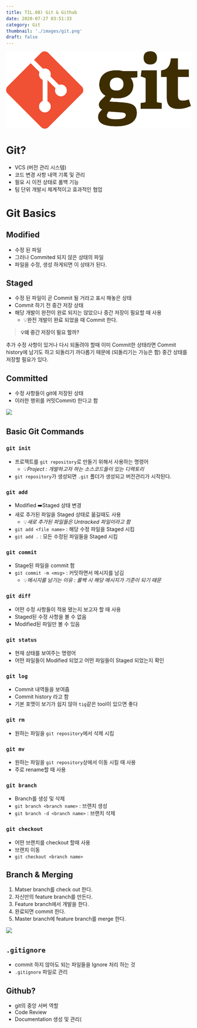 ```yaml
---
title: TIL.08) Git & Github
date: 2020-07-27 03:51:33
category: Git
thumbnail: './images/git.png'
draft: false
---
```


![](./images/git.png)

# Git?

- VCS (버전 관리 시스템)
- 코드 변경 사항 내역 기록 및 관리
- 필요 시 이전 상태로 롤백 기능
- 팀 단위 개발시 체계적이고 효과적인 협업

# Git Basics

## Modified

- 수정 된 파일
- 그러나 Commited 되지 않은 상태의 파일
- 파일을 수정, 생성 하게되면 이 상태가 된다.

## Staged

- 수정 된 파일이 곧 Commit 될 거라고 표시 해놓은 상태
- Commit 하기 전 중간 저장 상태
- 해당 개발이 완전이 완료 되지는 않았으나 중간 저장이 필요할 때 사용
    - 💡완전 개발이 완료 되었을 때 Commit 한다.

> **💡왜 중간 저장이 필요 할까?**
>
추가 수정 사항이 있거나 다시 되돌려야 할때 이미 Commit한 상태라면 Commit history에 남기도 하고 되돌리기 까다롭기 때문에 (되돌리기는 가능은 함) 중간 상태를 저장할 필요가 있다.

## Committed

- 수정 사항들이 git에 저장된 상태
- 이러한 행위를 커밋Commit) 한다고 함

![](https://images.velog.io/images/yongineer1990/post/8b07e8b0-5d91-4dad-8474-635c102275db/image.png)

## Basic Git Commands

### `git init`

- 프로젝트를 `git repository`로 만들기 위해서 사용하는 명령어
    - 💡_Project : 개발하고자 하는 소스코드들이 있는 디렉토리_
- `git repository`가 생성되면 `.git` 폴더가 생성되고 버전관리가 시작된다.

### `git add`

- Modified ➡️Staged 상태 변경
- 새로 추가된 파일을 Staged 상태로 옮길때도 사용
    - 💡_새로 추가된 파일들은 Untracked 파일이라고 함_
- `git add <file name>` : 해당 수정 파일을 Staged 시킴
- `git add .` : 모든 수정된 파일들을 Staged 시킴

### `git commit`

- Stage된 파일을 commit 함
- `git commit -m <msg>` : 커밋하면서 메시지를 남김
    - 💡_메시지를 남기는 이유 : 롤백 시 해당 메시지가 기준이 되기 때문_

### `git diff`

- 어떤 수정 사항들이 적용 됐는지 보고자 할 때 사용
- Staged된 수정 사항을 볼 수 없음
- Modified된 파일만 볼 수 있음

### `git status`

- 현재 상태를 보여주는 명령어
- 어떤 파일들이 Modified 되었고 어떤 파일들이 Staged 되었는지 확인

### `git log`

- Commit 내역들을 보여줌
- Commit history 라고 함
- 기본 포맷이 보기가 쉽지 않아 `tig`같은 tool이 있으면 좋다

### `git rm`

- 원하는 파일을 `git repository`에서 삭제 시킴

### `git mv`

- 원하는 파일을 `git repository`상에서 이동 시킬 때 사용
- 주로 rename할 때 사용

### `git branch`

- Branch를 생성 및 삭제
- `git branch <branch name>` : 브랜치 생성
- `git branch -d <branch name>` : 브랜치 삭제

### `git checkout`

- 어떤 브랜치를 checkout 할때 사용
- 브랜치 이동
- `git checkout <branch name>`

## Branch & Merging

1. Matser branch를 check out 한다.
2. 자신만의 feature branch를 만든다.
3. Feature branch에서 개발을 한다.
4. 완료되면 commit 한다.
5. Master branch에 feature branch를 merge 한다.

![](https://images.velog.io/images/yongineer1990/post/6f514a73-8e98-4b08-a688-f71eb6e3169b/image.png)

## `.gitignore`

- commit 하지 않아도 되는 파일들을 Ignore 처리 하는 것
- `.gitignore` 파일로 관리

## Github?

- git의 중앙 서버 역할
- Code Review
- Documentation 생성 및 관리(
